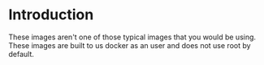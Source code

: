 # Introduction
These images aren't one of those typical images that you would be using. These images are built to us docker as an user and does not use root by default.